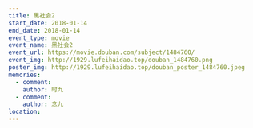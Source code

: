 ```yaml
---
title: 黑社会2
start_date: 2018-01-14
end_date: 2018-01-14
event_type: movie
event_name: 黑社会2
event_url: https://movie.douban.com/subject/1484760/
event_img: http://1929.lufeihaidao.top/douban_1484760.png
poster_img: http://1929.lufeihaidao.top/douban_poster_1484760.jpeg
memories:
  - comment: 
    author: 时九
  - comment: 
    author: 念九
location: 
---
```

